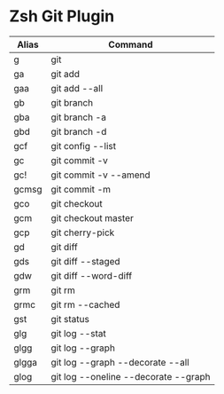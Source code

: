 # Zsh Git Plugin

| Alias | Command                              |
|-------|--------------------------------------|
| g     | git                                  |
| ga    | git add                              |
| gaa   | git add --all                        |
| gb    | git branch                           |
| gba   | git branch -a                        |
| gbd   | git branch -d                        |
| gcf   | git config --list                    |
| gc    | git commit -v                        |
| gc!   | git commit -v --amend                |
| gcmsg | git commit -m                        |
| gco   | git checkout                         |
| gcm   | git checkout master                  |
| gcp   | git cherry-pick                      |
| gd    | git diff                             |
| gds   | git diff --staged                    |
| gdw   | git diff --word-diff                 |
| grm   | git rm                               |
| grmc  | git rm --cached                      |
| gst   | git status                           |
| glg   | git log --stat                       |
| glgg  | git log --graph                      |
| glgga | git log --graph --decorate --all     |
| glog  | git log --oneline --decorate --graph |
